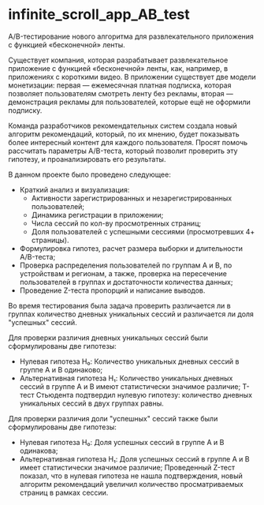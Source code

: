 # infinite_scroll_app_AB_test
A/B-тестирование нового алгоритма для развлекательного приложения с функцией «бесконечной» ленты.

Существует компания, которая разрабатывает развлекательное приложение с функцией «бесконечной» ленты, как, например, в приложениях с короткими видео. В приложении существует две модели монетизации: первая — ежемесячная платная подписка, которая позволяет пользователям смотреть ленту без рекламы, вторая — демонстрация рекламы для пользователей, которые ещё не оформили подписку.

Команда разработчиков рекомендательных систем создала новый алгоритм рекомендаций, который, по их мнению, будет показывать более интересный контент для каждого пользователя. Просят помочь рассчитать параметры A/B-теста, который позволит проверить эту гипотезу, и проанализировать его результаты.

В данном проекте было проведено следующее:
- Краткий анализ и визуализация:
  - Активности зарегистрированных и незарегистрированных пользователей;
  - Динамика регистрации в приложении;
  - Числа сессий по кол-ву просмотренных страниц;
  - Доля пользователей с успешными сессиями (просмотревших 4+ страницы).
- Формулировка гипотез, расчет размера выборки и длительности A/B-теста;
- Проверка распределения пользователей по группам A и B, по устройствам и регионам, а также, проверка на пересечение пользователей в группах и достаточности количества данных;
- Проведение Z-теста пропорций и написание выводов.

Во время тестирования была задача проверить различается ли в группах количество дневных уникальных сессий и различается ли доля "успешных" сессий.

Для проверки различия дневных уникальных сессий были сформулированы две гипотезы:
- Нулевая гипотеза H₀: Количество уникальных дневных сессий в группе A и B одинаково;
- Альтернативная гипотеза H₁: Количество уникальных дневных сессий в группе A и B имеют статистически значимое различие;
Т-тест Стьюдента подтвердил нулевую гипотезу: количество дневных уникальных сессий в двух группах равны.

Для проверки различия доли "успешных" сессий также были сформулированы две гипотезы:
- Нулевая гипотеза H₀: Доля успешных сессий в группе A и B одинакова;
- Альтернативная гипотеза H₁: Доля успешных сессий в группе A и B имеет статистически значимое различие;
Проведенный Z-тест показал, что в нулевая гипотеза не нашла подтверждения, новый алгоритм рекомендаций увеличил количество просматриваемых страниц в рамках сессии.
